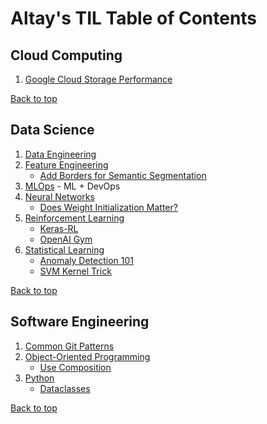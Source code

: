 # Altay's TIL Table of Contents

## Cloud Computing
1. [Google Cloud Storage Performance](./Cloud%20Computing/gcs_performance.md)

<a href="#top">Back to top</a>

## Data Science

1. [Data Engineering](/Data%20Science/Data%20Engineering/)
1. [Feature Engineering](/Data%20Science/Feature%20Engineering/)
    * [Add Borders for Semantic Segmentation](/Data%20Science/Feature%20Engineering/add_borders_semantic.md)
1. [MLOps](/Data%20Science/MLOps/) - ML + DevOps
1. [Neural Networks](/Data%20Science/Neural%20Networks/)
    * [Does Weight Initialization Matter?](/Data%20Science/Neural%20Networks/does_weight_init_matter.md)
1. [Reinforcement Learning](/Data%20Science/Reinforcement%20Learning/)
    * [Keras-RL](/Data%20Science/Reinforcement%20Learning/keras-rl.md)
    * [OpenAI Gym](/Data%20Science/Reinforcement%20Learning/openai_gym.md)
1. [Statistical Learning](/Data%20Science/Statistical%20Learning/)
    * [Anomaly Detection 101](/Data%20Science/Statistical%20Learning/anomaly_detection_101.md)
    * [SVM Kernel Trick](/Data%20Science/Statistical%20Learning/svm_kernel_trick.md)

<a href="#top">Back to top</a>

## Software Engineering 

1. [Common Git Patterns](./Software%20Engineering/git.md)
2. [Object-Oriented Programming](./Software%20Engineering/Object-Oriented%20Programming/)
    * [Use Composition](./Software%20Engineering/Object-Oriented%20Programming/use_composition.md)
3. [Python](./Software%20Engineering/Python/)
    * [Dataclasses](./Software%20Engineering/Python/dataclasses.md)

<a href="#top">Back to top</a>

